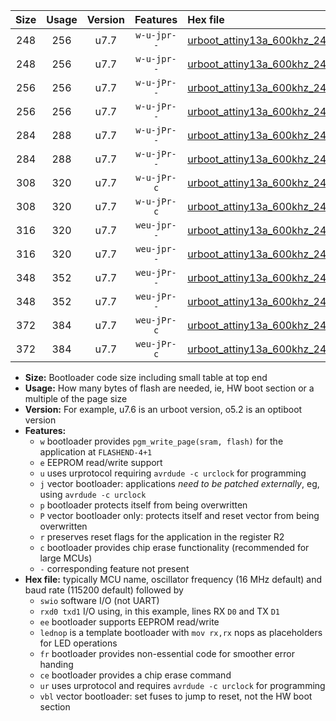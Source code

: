 |Size|Usage|Version|Features|Hex file|
|:-:|:-:|:-:|:-:|:--|
|248|256|u7.7|`w-u-jpr--`|[urboot_attiny13a_600khz_2400bps_swio_rxb0_txb1_lednop_ur_vbl.hex](https://raw.githubusercontent.com/stefanrueger/urboot.hex/main/mcus/attiny13a/fcpu_600khz/2400_bps/urboot_attiny13a_600khz_2400bps_swio_rxb0_txb1_lednop_ur_vbl.hex)|
|248|256|u7.7|`w-u-jpr--`|[urboot_attiny13a_600khz_2400bps_swio_rxb1_txb0_lednop_ur_vbl.hex](https://raw.githubusercontent.com/stefanrueger/urboot.hex/main/mcus/attiny13a/fcpu_600khz/2400_bps/urboot_attiny13a_600khz_2400bps_swio_rxb1_txb0_lednop_ur_vbl.hex)|
|256|256|u7.7|`w-u-jPr--`|[urboot_attiny13a_600khz_2400bps_swio_rxb0_txb1_ur_vbl.hex](https://raw.githubusercontent.com/stefanrueger/urboot.hex/main/mcus/attiny13a/fcpu_600khz/2400_bps/urboot_attiny13a_600khz_2400bps_swio_rxb0_txb1_ur_vbl.hex)|
|256|256|u7.7|`w-u-jPr--`|[urboot_attiny13a_600khz_2400bps_swio_rxb1_txb0_ur_vbl.hex](https://raw.githubusercontent.com/stefanrueger/urboot.hex/main/mcus/attiny13a/fcpu_600khz/2400_bps/urboot_attiny13a_600khz_2400bps_swio_rxb1_txb0_ur_vbl.hex)|
|284|288|u7.7|`w-u-jPr--`|[urboot_attiny13a_600khz_2400bps_swio_rxb0_txb1_lednop_fr_ur_vbl.hex](https://raw.githubusercontent.com/stefanrueger/urboot.hex/main/mcus/attiny13a/fcpu_600khz/2400_bps/urboot_attiny13a_600khz_2400bps_swio_rxb0_txb1_lednop_fr_ur_vbl.hex)|
|284|288|u7.7|`w-u-jPr--`|[urboot_attiny13a_600khz_2400bps_swio_rxb1_txb0_lednop_fr_ur_vbl.hex](https://raw.githubusercontent.com/stefanrueger/urboot.hex/main/mcus/attiny13a/fcpu_600khz/2400_bps/urboot_attiny13a_600khz_2400bps_swio_rxb1_txb0_lednop_fr_ur_vbl.hex)|
|308|320|u7.7|`w-u-jPr-c`|[urboot_attiny13a_600khz_2400bps_swio_rxb0_txb1_lednop_fr_ce_ur_vbl.hex](https://raw.githubusercontent.com/stefanrueger/urboot.hex/main/mcus/attiny13a/fcpu_600khz/2400_bps/urboot_attiny13a_600khz_2400bps_swio_rxb0_txb1_lednop_fr_ce_ur_vbl.hex)|
|308|320|u7.7|`w-u-jPr-c`|[urboot_attiny13a_600khz_2400bps_swio_rxb1_txb0_lednop_fr_ce_ur_vbl.hex](https://raw.githubusercontent.com/stefanrueger/urboot.hex/main/mcus/attiny13a/fcpu_600khz/2400_bps/urboot_attiny13a_600khz_2400bps_swio_rxb1_txb0_lednop_fr_ce_ur_vbl.hex)|
|316|320|u7.7|`weu-jpr--`|[urboot_attiny13a_600khz_2400bps_swio_rxb0_txb1_ee_lednop_ur_vbl.hex](https://raw.githubusercontent.com/stefanrueger/urboot.hex/main/mcus/attiny13a/fcpu_600khz/2400_bps/urboot_attiny13a_600khz_2400bps_swio_rxb0_txb1_ee_lednop_ur_vbl.hex)|
|316|320|u7.7|`weu-jpr--`|[urboot_attiny13a_600khz_2400bps_swio_rxb1_txb0_ee_lednop_ur_vbl.hex](https://raw.githubusercontent.com/stefanrueger/urboot.hex/main/mcus/attiny13a/fcpu_600khz/2400_bps/urboot_attiny13a_600khz_2400bps_swio_rxb1_txb0_ee_lednop_ur_vbl.hex)|
|348|352|u7.7|`weu-jPr--`|[urboot_attiny13a_600khz_2400bps_swio_rxb0_txb1_ee_lednop_fr_ur_vbl.hex](https://raw.githubusercontent.com/stefanrueger/urboot.hex/main/mcus/attiny13a/fcpu_600khz/2400_bps/urboot_attiny13a_600khz_2400bps_swio_rxb0_txb1_ee_lednop_fr_ur_vbl.hex)|
|348|352|u7.7|`weu-jPr--`|[urboot_attiny13a_600khz_2400bps_swio_rxb1_txb0_ee_lednop_fr_ur_vbl.hex](https://raw.githubusercontent.com/stefanrueger/urboot.hex/main/mcus/attiny13a/fcpu_600khz/2400_bps/urboot_attiny13a_600khz_2400bps_swio_rxb1_txb0_ee_lednop_fr_ur_vbl.hex)|
|372|384|u7.7|`weu-jPr-c`|[urboot_attiny13a_600khz_2400bps_swio_rxb0_txb1_ee_lednop_fr_ce_ur_vbl.hex](https://raw.githubusercontent.com/stefanrueger/urboot.hex/main/mcus/attiny13a/fcpu_600khz/2400_bps/urboot_attiny13a_600khz_2400bps_swio_rxb0_txb1_ee_lednop_fr_ce_ur_vbl.hex)|
|372|384|u7.7|`weu-jPr-c`|[urboot_attiny13a_600khz_2400bps_swio_rxb1_txb0_ee_lednop_fr_ce_ur_vbl.hex](https://raw.githubusercontent.com/stefanrueger/urboot.hex/main/mcus/attiny13a/fcpu_600khz/2400_bps/urboot_attiny13a_600khz_2400bps_swio_rxb1_txb0_ee_lednop_fr_ce_ur_vbl.hex)|

- **Size:** Bootloader code size including small table at top end
- **Usage:** How many bytes of flash are needed, ie, HW boot section or a multiple of the page size
- **Version:** For example, u7.6 is an urboot version, o5.2 is an optiboot version
- **Features:**
  + `w` bootloader provides `pgm_write_page(sram, flash)` for the application at `FLASHEND-4+1`
  + `e` EEPROM read/write support
  + `u` uses urprotocol requiring `avrdude -c urclock` for programming
  + `j` vector bootloader: applications *need to be patched externally*, eg, using `avrdude -c urclock`
  + `p` bootloader protects itself from being overwritten
  + `P` vector bootloader only: protects itself and reset vector from being overwritten
  + `r` preserves reset flags for the application in the register R2
  + `c` bootloader provides chip erase functionality (recommended for large MCUs)
  + `-` corresponding feature not present
- **Hex file:** typically MCU name, oscillator frequency (16 MHz default) and baud rate (115200 default) followed by
  + `swio` software I/O (not UART)
  + `rxd0 txd1` I/O using, in this example, lines RX `D0` and TX `D1`
  + `ee` bootloader supports EEPROM read/write
  + `lednop` is a template bootloader with `mov rx,rx` nops as placeholders for LED operations
  + `fr` bootloader provides non-essential code for smoother error handing
  + `ce` bootloader provides a chip erase command
  + `ur` uses urprotocol and requires `avrdude -c urclock` for programming
  + `vbl` vector bootloader: set fuses to jump to reset, not the HW boot section

